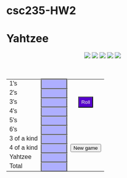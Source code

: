 # csc235-HW2
<!DOCTYPE html>
<html>
<!-- 	Name: Nathan Schambach
	Course: 	235.
	HomeWork: 	#2
	Git-Hub: 	
-->
<head> <title> Yahtzee </title> 
<style type='text/css'>

h1 { text-align: center; }
div.a { text-align: center; }
table { margin-left: auto; margin-right: auto; border-color: white;}
td.a { font-family: Helvetica;}
td.b { border: 3px groove #AEAFB4; 
	   width: 3em;
	   height: 1.5em;
	   background-color: #AEAFFF;} 
td.c { text-align: center; }
button.a { color: #f9ffde; 
		   background-color: #5600cd;
		   padding-top: 5px;
		   padding-bottom: 5px; }
</style>

</head>

<body>

<script language="JavaScript">
<!--

var v = new Array(0, 0, 0, 0, 0); 
var rolls = 0;
var held = new Array(false, false, false, false, false);
var ins = new Array(0,0,0,0,0,0); 
var s_held = new Array (false, false, false, false, false, false, false, false, false, false);
var tk = 0;
var fk = 0;
var y = 0;

function roll()
{
	rolls++;

	if (rolls < 4)
	{
		ins[0]=ins[1]=ins[2]=ins[3]=ins[4]=ins[5]=ins[6]=0;
	
		for (var i=0; i<5; i++)
		{
	
			if(!held[i]) 
			{
			var a = document.getElementById("d" + i);
			v[i] = Math.floor(6 * Math.random()) + 1;
			a.src = "pix/dice"+ v[i] + ".gif";
			}
			
		ins[v[i]]++;
		
		}
	}
}

function hold(x)
{
	held[x] = !held[x];

	var a = document.getElementById("d" + x);

	if (held[x]) 
	{
	a.src = "pix/diceX" + v[x] + ".gif";
	}
	
	else 
	{
	a.src="pix/dice" + v[x] + ".gif";
	}
}

function otherScores(x)
{
	var sum = 0;
	for (var i = 0; i < 5; i++)
	{
		sum += v[i];
    }
	for (var k = 0; k < 7; k++)
	{
		if(ins[k] == 3 && x == 3)
		{
			document.getElementById("s7").innerHTML = sum;
			tk = sum;
		}
		
		if(ins[k] == 4 && x == 4)
		{
			document.getElementById("s8").innerHTML = sum;
			fk = sum;
		}

		
		if(ins[k] == 5 && x == 5)
		{
			document.getElementById("s9").innerHTML = sum;
			y = sum;
		}

	}
}

function score(x)
{
	if(!s_held[x])
	{
	document.getElementById("s" + x).innerHTML = ins[x]*x;
	}

}

function clr(x)
{
	if(!s_held[x])
	{
	document.getElementById("s" + x).innerHTML = "";
	}
}

function clk(x)
{
	if(!s_held[x])
	{
	s_held[x] = true;
	var a = document.getElementById("s" + x);
	a.style.fontWeight = "bold";
	
		if(x<7)
		{
			a.innerHTML = ins[x]*x;
		}
		else
		{
			otherScores(x);
		}
	}
}

function newGame() 
{
	rolls = 0;
	ins[0]=ins[1]=ins[2]=ins[3]=ins[4]=ins[5]=ins[6]= 0;
	held[0] = held[1] = held[2] = held[3] = held[4] = held[5] = held[6] = false;
	s_held[0] = s_held[1] = s_held[2] = s_held[3] = s_held[4] = s_held[5] = s_held[6] = false;

	
	for (var i = 0; i < 5; i++) 
	{
		document.getElementById("d" + i).src = "pix/dice0.gif";
		v[i] = 0;
	}
	for (var i = 1; i < 11; i++)
	{
		document.getElementById("s" + i).innerHTML = "";
		document.getElementById("s" + i).style.fontWeight = "normal";
	}
	
}
	
function total() 
{
	var t = 0;
	for (var i = 0; i < 5; i++)
	{
		t += v[i];
    }
	t = t + tk+ fk + y;
	document.getElementById("s10").innerHTML = t;

}
//-->

</script>

<h1>Yahtzee</h1>
<div class="a">

<img id="d0" onClick="hold(0)" src="pix/dice0.gif">
<img id="d1" onClick="hold(1)" src="pix/dice0.gif">
<img id="d2" onClick="hold(2)" src="pix/dice0.gif">
<img id="d3" onClick="hold(3)" src="pix/dice0.gif">
<img id="d4" onClick="hold(4)" src="pix/dice0.gif">

</div>
<br>
<br>

<table>
<tr>
<td class='a'>1's</td> <td class='b' id="s1"onmouseover="score(1)"onmouseout="clr(1)"onclick="clk(1)"></td>						
<td class='c' rowspan='5'> <button class='a' onClick = "roll()">Roll</button> </td></tr>
<tr><td class='a'>2's</td>
<td class='b' id="s2"onmouseover="score(2)"onmouseout="clr(2)"onclick="clk(2)"> </td></tr>
<tr><td class='a'>3's</td> <td class='b' id="s3"onmouseover="score(3)"onmouseout="clr(3)"onclick="clk(3)"> </td> </tr>
<tr><td class='a'>4's</td> <td class='b' id="s4"onmouseover="score(4)"onmouseout="clr(4)"onclick="clk(4)"> </td> </tr>
<tr><td class='a'>5's</td> <td class='b' id="s5"onmouseover="score(5)"onmouseout="clr(5)"onclick="clk(5)"> </td> </tr>
<tr><td class='a'>6's</td> <td class='b' id="s6"onmouseover="score(6)"onmouseout="clr(6)"onclick="clk(6)"> </td>						
<td class='c' rowspan='5'> <button class='b' onclick="newGame()">New game</button> </td></tr>
<tr><td class='a'>3 of a kind</td> <td class='b' id="s7"onmouseover="otherScores(3)" onmouseout="clr(7)"onclick="clk(7)"> </td></tr>
<tr><td class='a'>4 of a kind</td> <td class='b' id="s8" onmouseover="otherScores(4)" onmouseout="clr(8)"onclick="clk(8)"> </td> </tr>
<tr><td class='a'>Yahtzee</td> <td class='b' id="s9" onmouseover="otherScores(5)" onmouseout="clr(9)"onclick="clk(9)"> </td> </tr>

<tr><td class='a'>Total</td> <td class='b' id="s10" onmouseover="total()" onmouseout="clr(10)" onclick="clk(10)"> </td> 
</tr>

</table>
</body>
</html>
 
